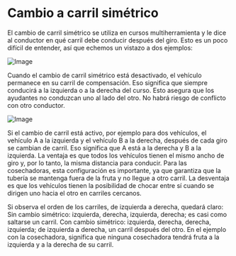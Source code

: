 # Cambio a carril simétrico


El cambio de carril simétrico se utiliza en cursos multiherramienta y le dice al conductor en qué carril debe conducir después del giro.
Esto es un poco difícil de entender, así que echemos un vistazo a dos ejemplos:


![Image](assets/regularchange_0_0_1020_765.png)


Cuando el cambio de carril simétrico está desactivado, el vehículo permanece en su carril de compensación.
Eso significa que siempre conducirá a la izquierda o a la derecha del curso.
Esto asegura que los ayudantes no conduzcan uno al lado del otro.
No habrá riesgo de conflicto con otro conductor.


![Image](assets/symetricchange_0_0_1020_765.png)


Si el cambio de carril está activo, por ejemplo para dos vehículos, el vehículo A a la izquierda y el vehículo B a la derecha, después de cada giro se cambian de carril.
Eso significa que A está a la derecha y B a la izquierda.
La ventaja es que todos los vehículos tienen el mismo ancho de giro y, por lo tanto, la misma distancia para conducir.
Para las cosechadoras, esta configuración es importante, ya que garantiza que la tubería se mantenga fuera de la fruta y no llegue a otro carril.
La desventaja es que los vehículos tienen la posibilidad de chocar entre sí cuando se dirigen uno hacia el otro en carriles cercanos.

Si observa el orden de los carriles, de izquierda a derecha, quedará claro:
Sin cambio simétrico: izquierda, derecha, izquierda, derecha; es casi como saltarse un carril.
Con cambio simétrico: izquierda, derecha, derecha, izquierda; de izquierda a derecha, un carril después del otro.
En el ejemplo con la cosechadora, significa que ninguna cosechadora tendrá fruta a la izquierda y a la derecha de su carril.


